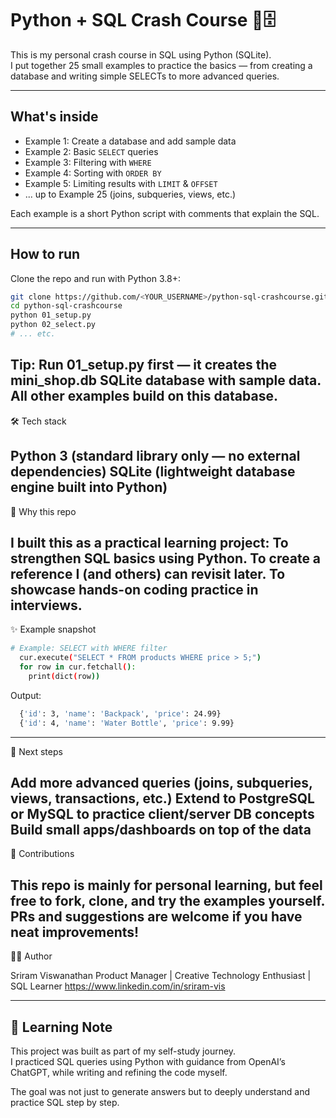 # Python + SQL Crash Course 🐍🗄️

This is my personal crash course in SQL using Python (SQLite).  
I put together 25 small examples to practice the basics — from creating a database and writing simple SELECTs to more advanced queries.

---

## What's inside
- Example 1: Create a database and add sample data  
- Example 2: Basic `SELECT` queries  
- Example 3: Filtering with `WHERE`  
- Example 4: Sorting with `ORDER BY`  
- Example 5: Limiting results with `LIMIT` & `OFFSET`  
- ... up to Example 25 (joins, subqueries, views, etc.)

Each example is a short Python script with comments that explain the SQL.

---

## How to run
Clone the repo and run with Python 3.8+:

```bash
git clone https://github.com/<YOUR_USERNAME>/python-sql-crashcourse.git
cd python-sql-crashcourse
python 01_setup.py
python 02_select.py
# ... etc.
```

Tip: Run 01_setup.py first — it creates the mini_shop.db SQLite database with sample data.
All other examples build on this database.
------------

🛠️ Tech stack

Python 3 (standard library only — no external dependencies)
SQLite (lightweight database engine built into Python)
-------------

🎯 Why this repo

I built this as a practical learning project:
To strengthen SQL basics using Python.
To create a reference I (and others) can revisit later.
To showcase hands-on coding practice in interviews.
-----------

✨ Example snapshot
```bash
# Example: SELECT with WHERE filter
  cur.execute("SELECT * FROM products WHERE price > 5;")
  for row in cur.fetchall():
    print(dict(row))
```
Output:
```bash
  {'id': 3, 'name': 'Backpack', 'price': 24.99}
  {'id': 4, 'name': 'Water Bottle', 'price': 9.99}
```
------------

📌 Next steps

Add more advanced queries (joins, subqueries, views, transactions, etc.)
Extend to PostgreSQL or MySQL to practice client/server DB concepts
Build small apps/dashboards on top of the data
------------


🤝 Contributions

This repo is mainly for personal learning, but feel free to fork, clone, and try the examples yourself.
PRs and suggestions are welcome if you have neat improvements!
------------

🧑‍💻 Author

Sriram Viswanathan
Product Manager | Creative Technology Enthusiast | SQL Learner
https://www.linkedin.com/in/sriram-vis


---
## 📝 Learning Note
This project was built as part of my self-study journey.  
I practiced SQL queries using Python with guidance from OpenAI’s ChatGPT, while writing and refining the code myself.  

The goal was not just to generate answers but to deeply understand and practice SQL step by step.

